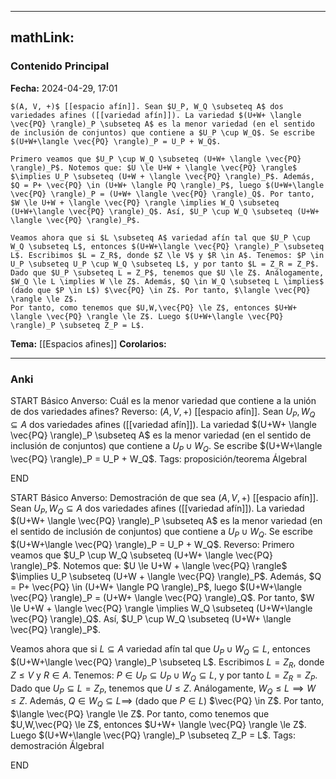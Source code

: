 
---
mathLink:
---
### Contenido Principal

**Fecha:** 2024-04-29, 17:01

```ad-lemma
$(A, V, +)$ [[espacio afín]]. Sean $U_P, W_Q \subseteq A$ dos variedades afines ([[variedad afín]]). La variedad $(U+W+ \langle \vec{PQ} \rangle)_P \subseteq A$ es la menor variedad (en el sentido de inclusión de conjuntos) que contiene a $U_P \cup W_Q$. Se escribe $(U+W+\langle \vec{PQ} \rangle)_P = U_P + W_Q$.
```

```ad-proof
Primero veamos que $U_P \cup W_Q \subseteq (U+W+ \langle \vec{PQ} \rangle)_P$. Notemos que: $U \le U+W + \langle \vec{PQ} \rangle$ $\implies U_P \subseteq (U+W + \langle \vec{PQ} \rangle)_P$. Además, $Q = P+ \vec{PQ} \in (U+W+ \langle PQ \rangle)_P$, luego $(U+W+\langle \vec{PQ} \rangle)_P = (U+W+ \langle \vec{PQ} \rangle)_Q$. Por tanto, $W \le U+W + \langle \vec{PQ} \rangle \implies W_Q \subseteq (U+W+\langle \vec{PQ} \rangle)_Q$. Así, $U_P \cup W_Q \subseteq (U+W+ \langle \vec{PQ} \rangle)_P$.

Veamos ahora que si $L \subseteq A$ variedad afín tal que $U_P \cup W_Q \subseteq L$, entonces $(U+W+\langle \vec{PQ} \rangle)_P \subseteq L$. Escribimos $L = Z_R$, donde $Z \le V$ y $R \in A$. Tenemos: $P \in U_P \subseteq U_P \cup W_Q \subseteq L$, y por tanto $L = Z_R = Z_P$. Dado que $U_P \subseteq L = Z_P$, tenemos que $U \le Z$. Análogamente, $W_Q \le L \implies W \le Z$. Además, $Q \in W_Q \subseteq L \implies$ (dado que $P \in L$) $\vec{PQ} \in Z$. Por tanto, $\langle \vec{PQ} \rangle \le Z$.
Por tanto, como tenemos que $U,W,\vec{PQ} \le Z$, entonces $U+W+ \langle \vec{PQ} \rangle \le Z$. Luego $(U+W+\langle \vec{PQ} \rangle)_P \subseteq Z_P = L$.
```

**Tema:** [[Espacios afines]]
**Corolarios:**

---
### Anki

START
Básico
Anverso: Cuál es la menor variedad que contiene a la unión de dos variedades afines?
Reverso: $(A, V, +)$ [[espacio afín]]. Sean $U_P, W_Q \subseteq A$ dos variedades afines ([[variedad afín]]). La variedad $(U+W+ \langle \vec{PQ} \rangle)_P \subseteq A$ es la menor variedad (en el sentido de inclusión de conjuntos) que contiene a $U_P \cup W_Q$. Se escribe $(U+W+\langle \vec{PQ} \rangle)_P = U_P + W_Q$.
Tags: proposición/teorema ÁlgebraI
<!--ID: 1714669443553-->
END

START
Básico
Anverso: Demostración de que sea $(A, V, +)$ [[espacio afín]]. Sean $U_P, W_Q \subseteq A$ dos variedades afines ([[variedad afín]]). La variedad $(U+W+ \langle \vec{PQ} \rangle)_P \subseteq A$ es la menor variedad (en el sentido de inclusión de conjuntos) que contiene a $U_P \cup W_Q$. Se escribe $(U+W+\langle \vec{PQ} \rangle)_P = U_P + W_Q$.
Reverso: Primero veamos que $U_P \cup W_Q \subseteq (U+W+ \langle \vec{PQ} \rangle)_P$. Notemos que: $U \le U+W + \langle \vec{PQ} \rangle$ $\implies U_P \subseteq (U+W + \langle \vec{PQ} \rangle)_P$. Además, $Q = P+ \vec{PQ} \in (U+W+ \langle PQ \rangle)_P$, luego $(U+W+\langle \vec{PQ} \rangle)_P = (U+W+ \langle \vec{PQ} \rangle)_Q$. Por tanto, $W \le U+W + \langle \vec{PQ} \rangle \implies W_Q \subseteq (U+W+\langle \vec{PQ} \rangle)_Q$. Así, $U_P \cup W_Q \subseteq (U+W+ \langle \vec{PQ} \rangle)_P$.

Veamos ahora que si $L \subseteq A$ variedad afín tal que $U_P \cup W_Q \subseteq L$, entonces $(U+W+\langle \vec{PQ} \rangle)_P \subseteq L$. Escribimos $L = Z_R$, donde $Z \le V$ y $R \in A$. Tenemos: $P \in U_P \subseteq U_P \cup W_Q \subseteq L$, y por tanto $L = Z_R = Z_P$. Dado que $U_P \subseteq L = Z_P$, tenemos que $U \le Z$. Análogamente, $W_Q \le L \implies W \le Z$. Además, $Q \in W_Q \subseteq L \implies$ (dado que $P \in L$) $\vec{PQ} \in Z$. Por tanto, $\langle \vec{PQ} \rangle \le Z$.
Por tanto, como tenemos que $U,W,\vec{PQ} \le Z$, entonces $U+W+ \langle \vec{PQ} \rangle \le Z$. Luego $(U+W+\langle \vec{PQ} \rangle)_P \subseteq Z_P = L$.
Tags: demostración ÁlgebraI
<!--ID: 1714669443557-->
END